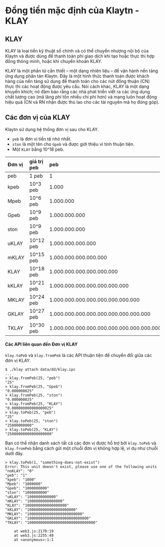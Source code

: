 # Đồng tiền mặc định của Klaytn - KLAY <a id="klaytn-native-coin-klay"></a>

## KLAY <a id="klay"></a>

KLAY là loại tiền kỹ thuật số chính và có thể chuyển nhượng nội bộ của Klaytn và được dùng để thanh toán phí giao dịch khi tạo hoặc thực thi hợp đồng thông minh, hoặc khi chuyển khoản KLAY.

KLAY là một phần tử cần thiết – một dạng nhiên liệu – để vận hành nền tảng ứng dụng phân tán Klaytn. Đây là một hình thức thanh toán được khách hàng của nền tảng sử dụng để thanh toán cho các nút đồng thuận \(CN\) thực thi các hoạt động được yêu cầu. Nói cách khác, KLAY là một dạng khuyến khích; nó đảm bảo rằng các nhà phát triển viết ra các ứng dụng chất lượng cao \(mã lãng phí tốn nhiều chi phí hơn\) và mạng luôn hoạt động hiệu quả \(CN và RN nhận được thù lao cho các tài nguyên mà họ đóng góp\).

## Các đơn vị của KLAY <a id="units-of-klay"></a>

Klaytn sử dụng hệ thống đơn vị sau cho KLAY.

* `peb` là đơn vị tiền tệ nhỏ nhất.
* `ston` là một tên cho `Gpeb` và được giới thiệu vì tính thuận tiện.
* Một `KLAY` bằng 10^18 peb.

| Đơn vị | giá trị peb | peb                                       |
|:------ |:----------- |:----------------------------------------- |
| peb    | 1 peb       | 1                                         |
| kpeb   | 10^3 peb    | 1.000                                     |
| Mpeb   | 10^6 peb    | 1.000.000                                 |
| Gpeb   | 10^9 peb    | 1.000.000.000                             |
| ston   | 10^9 peb    | 1.000.000.000                             |
| uKLAY  | 10^12 peb   | 1.000.000.000.000                         |
| mKLAY  | 10^15 peb   | 1.000.000.000.000.000                     |
| KLAY   | 10^18 peb   | 1.000.000.000.000.000.000                 |
| kKLAY  | 10^21 peb   | 1.000.000.000.000.000.000.000             |
| MKLAY  | 10^24 peb   | 1.000.000.000.000.000.000.000.000         |
| GKLAY  | 10^27 peb   | 1.000.000.000.000.000.000.000.000.000     |
| TKLAY  | 10^30 peb   | 1.000.000.000.000.000.000.000.000.000.000 |

#### Các API liên quan đến Đơn vị KLAY <a id="apis-related-to-klay-units"></a>

`klay.toPeb` và `klay.fromPeb` là các API thuận tiện để chuyển đổi giữa các đơn vị KLAY.

```text
$ ./klay attach data/dd/klay.ipc
...
> klay.fromPeb(25, "peb")
"25"
> klay.fromPeb(25, "Gpeb")
"0.000000025"
> klay.fromPeb(25, "ston")
"0.000000025"
> klay.fromPeb(25, "KLAY")
"0.000000000000000025"
> klay.toPeb(25, "peb")
"25"
> klay.toPeb(25, "ston")
"25000000000"
> klay.toPeb(25, "KLAY")
"25000000000000000000"
```

Bạn có thể nhận danh sách tất cả các đơn vị được hỗ trợ bởi `klay.toPeb` và `klay.fromPeb` bằng cách gửi một chuỗi đơn vị không hợp lệ, ví dụ như chuỗi dưới đây.

```text
> klay.toPeb(1, "something-does-not-exist")
Error: This unit doesn't exist, please use one of the following units
"noKLAY": "0"
"peb": "1"
"kpeb": "1000"
"Mpeb": "1000000"
"Gpeb": "1000000000"
"ston": "1000000000"
"uKLAY": "1000000000000"
"mKLAY": "1000000000000000"
"KLAY": "1000000000000000000"
"kKLAY": "1000000000000000000000"
"MKLAY": "1000000000000000000000000"
"GKLAY": "1000000000000000000000000000"
"TKLAY": "1000000000000000000000000000000"

    at web3.js:2170:19
    at web3.js:2255:49
    at <anonymous>:1:1
```



